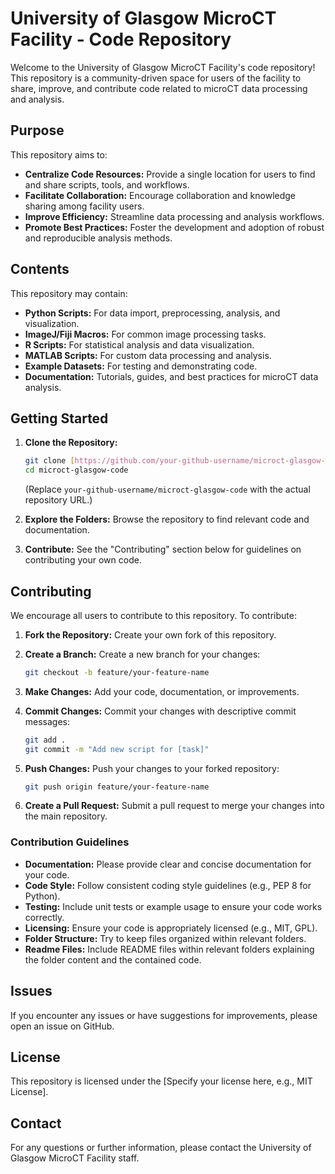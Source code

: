 # University of Glasgow MicroCT Facility - Code Repository

Welcome to the University of Glasgow MicroCT Facility's code repository! This repository is a community-driven space for users of the facility to share, improve, and contribute code related to microCT data processing and analysis.

## Purpose

This repository aims to:

* **Centralize Code Resources:** Provide a single location for users to find and share scripts, tools, and workflows.
* **Facilitate Collaboration:** Encourage collaboration and knowledge sharing among facility users.
* **Improve Efficiency:** Streamline data processing and analysis workflows.
* **Promote Best Practices:** Foster the development and adoption of robust and reproducible analysis methods.

## Contents

This repository may contain:

* **Python Scripts:** For data import, preprocessing, analysis, and visualization.
* **ImageJ/Fiji Macros:** For common image processing tasks.
* **R Scripts:** For statistical analysis and data visualization.
* **MATLAB Scripts:** For custom data processing and analysis.
* **Example Datasets:** For testing and demonstrating code.
* **Documentation:** Tutorials, guides, and best practices for microCT data analysis.

## Getting Started

1.  **Clone the Repository:**
    ```bash
    git clone [https://github.com/your-github-username/microct-glasgow-code.git](https://www.google.com/search?q=https://github.com/your-github-username/microct-glasgow-code.git)
    cd microct-glasgow-code
    ```
    (Replace `your-github-username/microct-glasgow-code` with the actual repository URL.)

2.  **Explore the Folders:** Browse the repository to find relevant code and documentation.

3.  **Contribute:** See the "Contributing" section below for guidelines on contributing your own code.

## Contributing

We encourage all users to contribute to this repository. To contribute:

1.  **Fork the Repository:** Create your own fork of this repository.

2.  **Create a Branch:** Create a new branch for your changes:
    ```bash
    git checkout -b feature/your-feature-name
    ```

3.  **Make Changes:** Add your code, documentation, or improvements.

4.  **Commit Changes:** Commit your changes with descriptive commit messages:
    ```bash
    git add .
    git commit -m "Add new script for [task]"
    ```

5.  **Push Changes:** Push your changes to your forked repository:
    ```bash
    git push origin feature/your-feature-name
    ```

6.  **Create a Pull Request:** Submit a pull request to merge your changes into the main repository.

### Contribution Guidelines

* **Documentation:** Please provide clear and concise documentation for your code.
* **Code Style:** Follow consistent coding style guidelines (e.g., PEP 8 for Python).
* **Testing:** Include unit tests or example usage to ensure your code works correctly.
* **Licensing:** Ensure your code is appropriately licensed (e.g., MIT, GPL).
* **Folder Structure:** Try to keep files organized within relevant folders.
* **Readme Files:** Include README files within relevant folders explaining the folder content and the contained code.

## Issues

If you encounter any issues or have suggestions for improvements, please open an issue on GitHub.

## License

This repository is licensed under the [Specify your license here, e.g., MIT License].

## Contact

For any questions or further information, please contact the University of Glasgow MicroCT Facility staff.
